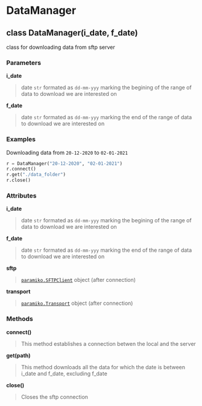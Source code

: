 # DataManager

## __class DataManager(i_date, f_date)__

class for downloading data from sftp server

### Parameters

__i_date__
> date `str` formated as `dd-mm-yyy` marking the begining of the range of data to download we are interested on

__f_date__
> date `str` formated as `dd-mm-yyy` marking the end of the range of data to download we are interested on


### Examples

Downloading data from `20-12-2020` to `02-01-2021`
```python
r = DataManager("20-12-2020", "02-01-2021")
r.connect()
r.get("./data_folder")
r.close()
```

### Attributes

__i_date__
> date `str` formated as `dd-mm-yyy` marking the begining of the range of data to download we are interested on

__f_date__
> date `str` formated as `dd-mm-yyy` marking the end of the range of data to download we are interested on

__sftp__
> [`paramiko.SFTPClient`](http://docs.paramiko.org/en/stable/api/sftp.html) object (after connection)

__transport__
> [`paramiko.Transport`](http://docs.paramiko.org/en/stable/api/transport.html) object (after connection)


### Methods

__connect()__ 
> This method establishes a connection betwen the local and the server

__get(path)__
> This method downloads all the data for which the date is between i_date and f_date, excluding f_date

__close()__
> Closes the sftp connection